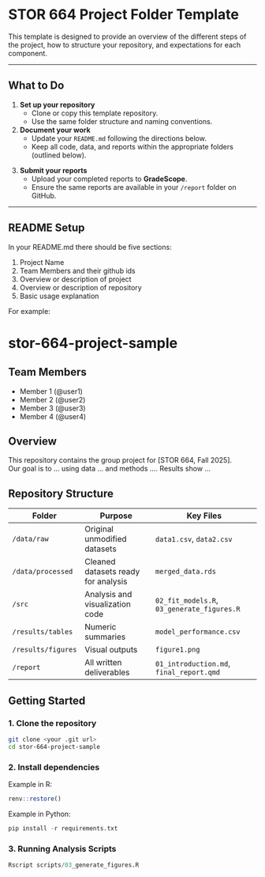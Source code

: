 # STOR 664 Project Folder Template

This template is designed to provide an overview of the different steps of the project, how to structure your repository, and expectations for each component.

---

## What to Do

1) **Set up your repository**  
    - Clone or copy this template repository. 
    - Use the same folder structure and naming conventions.
2) **Document your work**  
    - Update your `README.md` following the directions below.
    - Keep all code, data, and reports within the appropriate folders (outlined below). 
3. **Submit your reports**  
    - Upload your completed reports to **GradeScope**.  
    - Ensure the same reports are available in your `/report` folder on GitHub.

---

## README Setup
In your README.md there should be five sections:

1) Project Name
2) Team Members and their github ids
3) Overview or description of project
4) Overview or description of repository
5) Basic usage explanation

For example:


# stor-664-project-sample

## Team Members
- Member 1 (@user1)
- Member 2 (@user2)
- Member 3 (@user3)
- Member 4 (@user4)

## Overview
This repository contains the group project for [STOR 664, Fall 2025].  
Our goal is to ... using data ... and methods ....
Results show ...

## Repository Structure
| Folder | Purpose | Key Files |
|---------|----------|-----------|
| `/data/raw` | Original unmodified datasets | `data1.csv`, `data2.csv` |
| `/data/processed` | Cleaned datasets ready for analysis | `merged_data.rds` |
| `/src` | Analysis and visualization code | `02_fit_models.R`, `03_generate_figures.R` |
| `/results/tables` | Numeric summaries | `model_performance.csv` |
| `/results/figures` | Visual outputs | `figure1.png` |
| `/report` | All written deliverables | `01_introduction.md`, `final_report.qmd` |

## Getting Started
### 1. Clone the repository

```bash
git clone <your .git url>
cd stor-664-project-sample
```

### 2. Install dependencies
Example in R:
```r
renv::restore()
```

Example in Python:
```python
pip install -r requirements.txt
```

### 3. Running Analysis Scripts
```r
Rscript scripts/03_generate_figures.R
```

